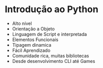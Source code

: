 # **Introdução ao Python**

- Alto nível
- Orientação a Objeto
-  Linguagem de Script e interpretada
- Elementos Funcionais
- Tipagem dinamica 
- Fácil Aprendizado
- Comunidade rica, muitas bibliotecas
- Desde desenvolvimento CLI até Games

